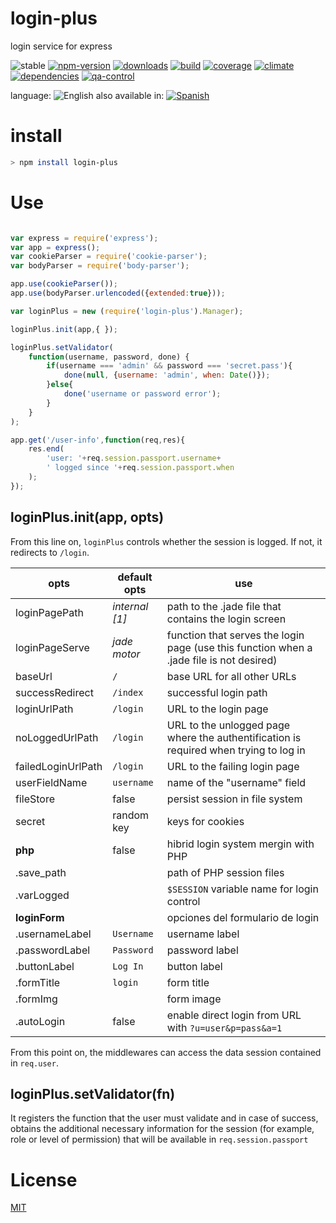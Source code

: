 # login-plus
login service for express

![stable](https://img.shields.io/badge/stability-stable-brightgreen.svg)
[![npm-version](https://img.shields.io/npm/v/login-plus.svg)](https://npmjs.org/package/login-plus)
[![downloads](https://img.shields.io/npm/dm/login-plus.svg)](https://npmjs.org/package/login-plus)
[![build](https://img.shields.io/travis/codenautas/login-plus/master.svg)](https://travis-ci.org/codenautas/login-plus)
[![coverage](https://img.shields.io/coveralls/codenautas/login-plus/master.svg)](https://coveralls.io/r/codenautas/login-plus)
[![climate](https://img.shields.io/codeclimate/github/codenautas/login-plus.svg)](https://codeclimate.com/github/codenautas/login-plus)
[![dependencies](https://img.shields.io/david/codenautas/login-plus.svg)](https://david-dm.org/codenautas/login-plus)
[![qa-control](http://codenautas.com/github/codenautas/login-plus.svg)](http://codenautas.com/github/codenautas/login-plus)


language: ![English](https://raw.githubusercontent.com/codenautas/multilang/master/img/lang-en.png)
also available in:
[![Spanish](https://raw.githubusercontent.com/codenautas/multilang/master/img/lang-es.png)](LEEME.md)


# install


```sh
> npm install login-plus
```


# Use


```js

var express = require('express');
var app = express();
var cookieParser = require('cookie-parser');
var bodyParser = require('body-parser');

app.use(cookieParser());
app.use(bodyParser.urlencoded({extended:true}));

var loginPlus = new (require('login-plus').Manager);

loginPlus.init(app,{ });

loginPlus.setValidator(
    function(username, password, done) {
        if(username === 'admin' && password === 'secret.pass'){
            done(null, {username: 'admin', when: Date()});
        }else{
            done('username or password error');
        }
    }
);

app.get('/user-info',function(req,res){
    res.end(
        'user: '+req.session.passport.username+
        ' logged since '+req.session.passport.when
    );
});

```


## loginPlus.init(app, opts)


From this line on, `loginPlus` controls whether the session is logged.
If not, it redirects to `/login`.

opts                | default opts         | use
--------------------|----------------------|---------------
loginPagePath       | *internal [1]*       | path to the .jade file that contains the login screen
loginPageServe      | *jade motor*         | function that serves the login page (use this function when a .jade file is not desired)
baseUrl             | `/`                  | base URL for all other URLs
successRedirect     | `/index`             | successful login path
loginUrlPath        | `/login`             | URL to the login page
noLoggedUrlPath     | `/login`             | URL to the unlogged page where the authentification is required when trying to log in
failedLoginUrlPath  | `/login`             | URL to the failing login page
userFieldName       | `username`           | name of the "username" field
fileStore           | false                | persist session in file system
secret              | random key           | keys for cookies
**php**             | false                | hibrid login system mergin with PHP
 .save_path         |                      | path of PHP session files
 .varLogged         |                      | `$SESSION` variable name for login control
**loginForm**       |                      | opciones del formulario de login
 .usernameLabel     | `Username`           | username label
 .passwordLabel     | `Password`           | password label
 .buttonLabel       | `Log In`             | button label
 .formTitle         | `login`              | form title
 .formImg           |                      | form image
 .autoLogin         | false                | enable direct login from URL with `?u=user&p=pass&a=1`


From this point on, the middlewares can access the data session contained in `req.user`.



## loginPlus.setValidator(fn)


It registers the function that the user must validate and in case of success, obtains
the additional necessary information for the session (for example, role or level of permission)
that will be available in `req.session.passport`


# License


[MIT](LICENSE)
